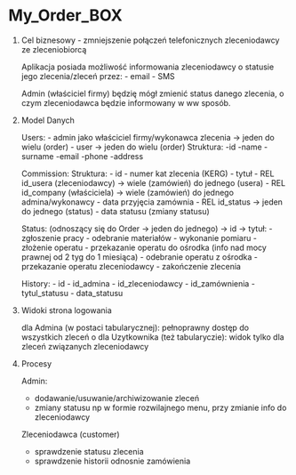 # My_Order_BOX #

1. Cel biznesowy - zmniejszenie połączeń telefonicznych zleceniodawcy ze zleceniobiorcą
    
    Aplikacja posiada możliwość informowania zleceniodawcy o statusie jego zlecenia/zleceń przez:
       - email 
       - SMS
    
    Admin (właściciel firmy) będzię mógł zmienić status danego zlecenia, o czym zleceniodawca będzie informowany w ww sposób.

2. Model Danych

    Users:
        - admin jako właściciel firmy/wykonawca zlecenia -> jeden do wielu (order)
        - user -> jeden do wielu (order)
        Struktura:
            -id
            -name
            -surname
            -email
            -phone
            -address

    Commission:
        Struktura:
            - id 
            - numer kat zlecenia (KERG)
            - tytuł
            - REL id_usera (zleceniodawcy) -> wiele (zamówień) do jednego (usera)
            - REL id_company (właściciela) -> wiele (zamówień) do jednego admina/wykonawcy
            - data przyjęcia zamównia
            - REL id_status -> jeden do jednego (status)
            - data statusu (zmiany statusu)
    
    Status: (odnoszący się do Order -> jeden do jednego)
        -> id
        -> tytuł: 
            - zgłoszenie pracy
            - odebranie materiałów
            - wykonanie pomiaru 
            - złożenie operatu
            - przekazanie operatu do ośrodka (info nad mocy prawnej od 2 tyg do 1 miesiąca)
            - odebranie operatu z ośrodka
            - przekazanie operatu zleceniodawcy
            - zakończenie zlecenia
    
    
    History:
        - id
        - id_admina
        - id_zleceniodawcy
        - id_zamównienia
        - tytul_statusu
        - data_statusu


3. Widoki
    strona logowania

    dla Admina (w postaci tabularycznej):
        pełnoprawny dostęp do wszystkich zleceń o
    dla Uzytkownika (też tabularyczie):
        widok tylko dla zleceń związanych zleceniodawcy

4. Procesy

    Admin: 
    - dodawanie/usuwanie/archiwizowanie zleceń
    - zmiany statusu np w formie rozwilajnego menu, przy zmianie info do zleceniodawcy

    Zleceniodawca (customer)
    - sprawdzenie statusu zlecenia 
    - sprawdzenie historii odnosnie zamówienia

